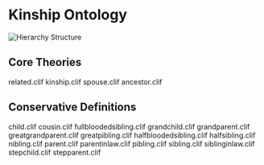 
# Kinship Ontology
![Hierarchy Structure](https://raw.githubusercontent.com/gruninger/colore/master/ontologies/kinship/colore_kinship_hierarchy.jpg)

## Core Theories
related.clif
kinship.clif
spouse.clif
ancestor.clif

## Conservative Definitions
child.clif
cousin.clif
fullbloodedsibling.clif
grandchild.clif
grandparent.clif
greatgrandparent.clif
greatpibling.clif
halfbloodedsibling.clif
halfsibling.clif
nibling.clif
parent.clif
parentinlaw.clif
pibling.clif
sibling.clif
siblinginlaw.clif
stepchild.clif
stepparent.clif
